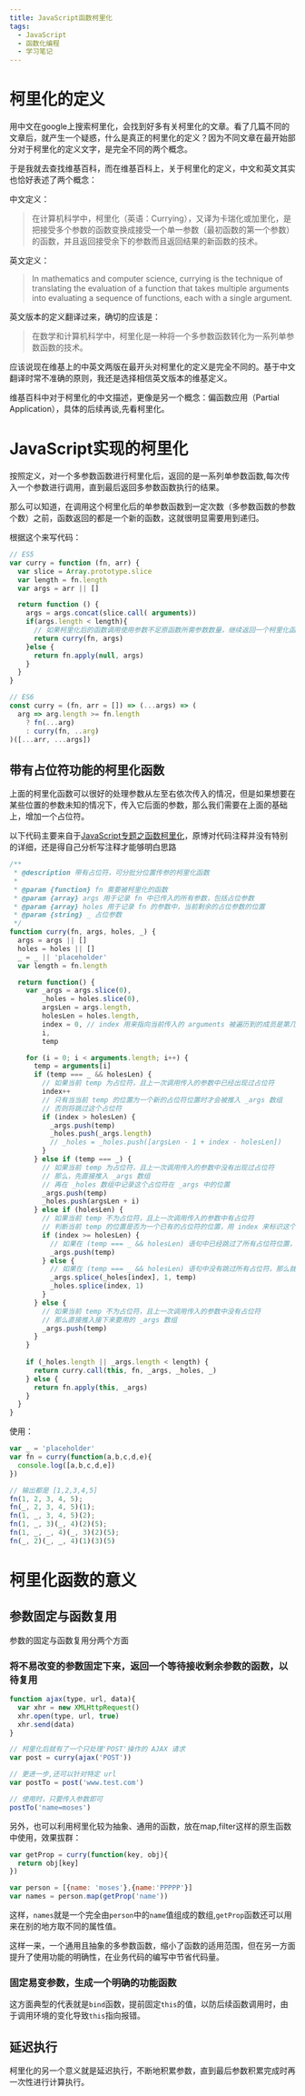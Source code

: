 ```yaml
---
title: JavaScript函数柯里化
tags:
  - JavaScript
  - 函数化编程
  - 学习笔记
---
```


# 柯里化的定义

用中文在google上搜索柯里化，会找到好多有关柯里化的文章。看了几篇不同的文章后，就产生一个疑惑，什么是真正的柯里化的定义？因为不同文章在最开始部分对于柯里化的定义文字，是完全不同的两个概念。

于是我就去查找维基百科，而在维基百科上，关于柯里化的定义，中文和英文其实也恰好表述了两个概念：

中文定义：

> 在计算机科学中，柯里化（英语：Currying），又译为卡瑞化或加里化，是把接受多个参数的函数变换成接受一个单一参数（最初函数的第一个参数）的函数，并且返回接受余下的参数而且返回结果的新函数的技术。

英文定义：

> In mathematics and computer science, currying is the technique of translating the evaluation of a function that takes multiple arguments into evaluating a sequence of functions, each with a single argument.

英文版本的定义翻译过来，确切的应该是：

> 在数学和计算机科学中，柯里化是一种将一个多参数函数转化为一系列单参数函数的技术。

应该说现在维基上的中英文两版在最开头对柯里化的定义是完全不同的。基于中文翻译时常不准确的原则，我还是选择相信英文版本的维基定义。

维基百科中对于柯里化的中文描述，更像是另一个概念：偏函数应用（Partial Application），具体的后续再谈,先看柯里化。

# JavaScript实现的柯里化

按照定义，对一个多参数函数进行柯里化后，返回的是一系列单参数函数,每次传入一个参数进行调用，直到最后返回多参数函数执行的结果。

那么可以知道，在调用这个柯里化后的单参数函数到一定次数（多参数函数的参数个数）之前，函数返回的都是一个新的函数，这就很明显需要用到递归。

根据这个来写代码：

```JavaScript
// ES5
var curry = function (fn, arr) {
  var slice = Array.prototype.slice
  var length = fn.length
  var args = arr || []

  return function () {
    args = args.concat(slice.call( arguments))
    if(args.length < length){
      // 如果柯里化后的函数调用使用参数不足原函数所需参数数量，继续返回一个柯里化函数
      return curry(fn, args)
    }else {
      return fn.apply(null, args)
    }
  }
}

// ES6
const curry = (fn, arr = []) => (...args) => (
  arg => arg.length >= fn.length
    ? fn(...arg)
    : curry(fn, ..arg)
)([...arr, ...args])
```

## 带有占位符功能的柯里化函数

上面的柯里化函数可以很好的处理参数从左至右依次传入的情况，但是如果想要在某些位置的参数未知的情况下，传入它后面的参数，那么我们需要在上面的基础上，增加一个占位符。

以下代码主要来自于[JavaScript专题之函数柯里化](https://github.com/mqyqingfeng/Blog/issues/42)，原博对代码注释并没有特别的详细，还是得自己分析写注释才能够明白思路

```JavaScript
/**
 * @description 带有占位符，可分批分位置传参的柯里化函数
 *
 * @param {function} fn 需要被柯里化的函数
 * @param {array} args 用于记录 fn 中已传入的所有参数，包括占位参数
 * @param {array} holes 用于记录 fn 的参数中，当前剩余的占位参数的位置
 * @param {string} _ 占位参数
 */
function curry(fn, args, holes, _) {
  args = args || []
  holes = holes || []
  _ = _ || 'placeholder'
  var length = fn.length

  return function() {
    var _args = args.slice(0),
        _holes = holes.slice(0),
        argsLen = args.length,
        holesLen = holes.length,
        index = 0, // index 用来指向当前传入的 arguments 被遍历到的成员是第几个占位符
        i,
        temp

    for (i = 0; i < arguments.length; i++) {
      temp = arguments[i]
      if (temp === _ && holesLen) {
        // 如果当前 temp 为占位符，且上一次调用传入的参数中已经出现过占位符
        index++
        // 只有当当前 temp 的位置为一个新的占位符位置时才会被推入 _args 数组
        // 否则将跳过这个占位符
        if (index > holesLen) {
          _args.push(temp)
          _holes.push(_args.length)
          // _holes = _holes.push([argsLen - 1 + index - holesLen])
        }
      } else if (temp === _) {
        // 如果当前 temp 为占位符，且上一次调用传入的参数中没有出现过占位符
        // 那么，先直接推入 _args 数组
        // 再在 _holes 数组中记录这个占位符在 _args 中的位置
        _args.push(temp)
        _holes.push(argsLen + i)
      } else if (holesLen) {
        // 如果当前 temp 不为占位符，且上一次调用传入的参数中有占位符
        // 判断当前 temp 的位置是否为一个已有的占位符的位置，用 index 来标识这个位置
        if (index >= holesLen) {
          // 如果在 (temp === _ && holesLen) 语句中已经跳过了所有占位符位置，那么就证明这是一个新的参数
          _args.push(temp)
        } else {
          // 如果在 (temp === _ && holesLen) 语句中没有跳过所有占位符，那么就证明这是一个用来替代占位符的参数
          _args.splice(_holes[index], 1, temp)
          _holes.splice(index, 1)
        }
      } else {
        // 如果当前 temp 不为占位符，且上一次调用传入的参数中没有占位符
        // 那么直接推入接下来要用的 _args 数组
        _args.push(temp)
      }
    }
  
    if (_holes.length || _args.length < length) {
      return curry.call(this, fn, _args, _holes, _)
    } else {
      return fn.apply(this, _args)
    }
  }
}
```

使用：

```JavaScript
var _ = 'placeholder'
var fn = curry(function(a,b,c,d,e){
  console.log([a,b,c,d,e])
})

// 输出都是 [1,2,3,4,5]
fn(1, 2, 3, 4, 5);
fn(_, 2, 3, 4, 5)(1);
fn(1, _, 3, 4, 5)(2);
fn(1, _, 3)(_, 4)(2)(5);
fn(1, _, _, 4)(_, 3)(2)(5);
fn(_, 2)(_, _, 4)(1)(3)(5)
```

# 柯里化函数的意义

## 参数固定与函数复用

参数的固定与函数复用分两个方面

### 将不易改变的参数固定下来，返回一个等待接收剩余参数的函数，以待复用

```JavaScript
function ajax(type, url, data){
  var xhr = new XMLHttpRequest()
  xhr.open(type, url, true)
  xhr.send(data)
}

// 柯里化后就有了一个只处理'POST'操作的 AJAX 请求
var post = curry(ajax('POST'))

// 更进一步,还可以针对特定 url
var postTo = post('www.test.com')

// 使用时，只要传入参数即可
postTo('name=moses')
```

另外，也可以利用柯里化较为抽象、通用的函数，放在map,filter这样的原生函数中使用，效果拔群：

```JavaScript
var getProp = curry(function(key, obj){
  return obj[key]
})

var person = [{name: 'moses'},{name:'PPPPP'}]
var names = person.map(getProp('name'))
```

这样，`names`就是一个完全由`person`中的`name`值组成的数组,`getProp`函数还可以用来在别的地方取不同的属性值。

这样一来，一个通用且抽象的多参数函数，缩小了函数的适用范围，但在另一方面提升了使用功能的明确性，在业务代码的编写中节省代码量。

### 固定易变参数，生成一个明确的功能函数

这方面典型的代表就是`bind`函数，提前固定`this`的值，以防后续函数调用时，由于调用环境的变化导致`this`指向报错。

## 延迟执行

柯里化的另一个意义就是延迟执行，不断地积累参数，直到最后参数积累完成时再一次性进行计算执行。
